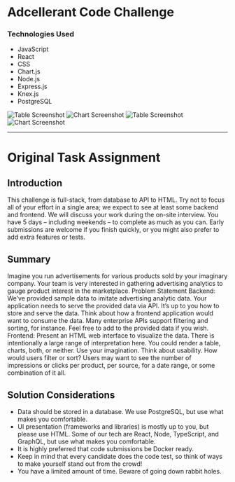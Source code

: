 # Adcellerant Code Challenge

### Technologies Used

* JavaScript
* React
* CSS
* Chart.js
* Node.js
* Express.js
* Knex.js
* PostgreSQL

![Table Screenshot](https://user-images.githubusercontent.com/69489633/123033064-5808c880-d3a4-11eb-9541-cbc45b0f8cea.png)
![Chart Screenshot](https://user-images.githubusercontent.com/69489633/123033141-78d11e00-d3a4-11eb-8303-4c655245145d.png)
![Table Screenshot](https://user-images.githubusercontent.com/69489633/123033217-9dc59100-d3a4-11eb-81f7-7a0a0fa833a8.png)
![Chart Screenshot](https://user-images.githubusercontent.com/69489633/123033257-b5047e80-d3a4-11eb-8454-2a1d95d08a6c.png)



---

# Original Task Assignment

## Introduction

This challenge is full-stack, from database to API to HTML. Try not to focus all of your effort in a single area; we expect to see at least some backend and frontend. We will discuss your work during the on-site interview.
You have 5 days – including weekends – to complete as much as you can. Early submissions are welcome if you finish quickly, or you might also prefer to add extra features or tests.

## Summary

Imagine you run advertisements for various products sold by your imaginary company. Your team is very interested in gathering advertising analytics to gauge product interest in the marketplace.
Problem Statement
Backend: We’ve provided sample data to imitate advertising analytic data. Your application needs to serve the provided data via API. It’s up to you how to store and serve the data. Think about how a frontend application would want to consume the data. Many enterprise APIs support filtering and sorting, for instance. Feel free to add to the provided data if you wish.
Frontend: Present an HTML web interface to visualize the data. There is intentionally a large range of interpretation here. You could render a table, charts, both, or neither. Use your imagination. Think about usability. How would users filter or sort? Users may want to see the number of impressions or clicks per product, per source, for a date range, or some combination of it all.

## Solution Considerations

- Data should be stored in a database. We use PostgreSQL, but use what makes you comfortable.
- UI presentation (frameworks and libraries) is mostly up to you, but please use HTML. Some of our tech are React, Node, TypeScript, and GraphQL, but use what makes you comfortable.
- It is highly preferred that code submissions be Docker ready.
- Keep in mind that every candidate does the code test, so think of ways to make yourself
stand out from the crowd!
- You have a limited amount of time. Beware of going down rabbit holes.
